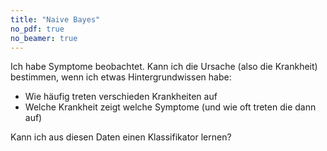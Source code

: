 ```yaml
---
title: "Naive Bayes"
no_pdf: true
no_beamer: true
---
```



Ich habe Symptome beobachtet. Kann ich die Ursache (also die Krankheit)
bestimmen, wenn ich etwas Hintergrundwissen habe:

-   Wie häufig treten verschieden Krankheiten auf
-   Welche Krankheit zeigt welche Symptome (und wie oft treten die dann auf)

Kann ich aus diesen Daten einen Klassifikator lernen?
